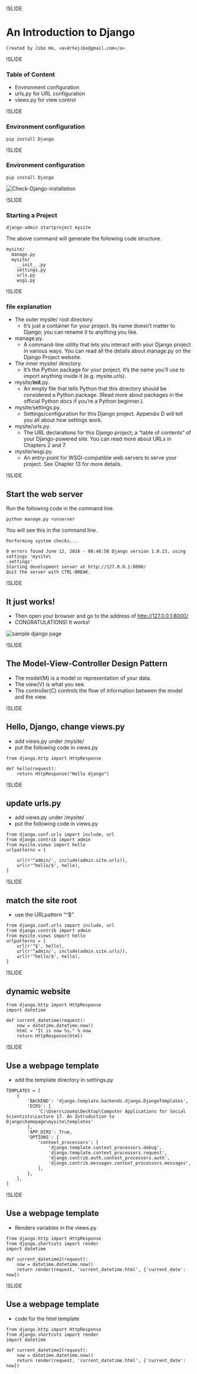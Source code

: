!SLIDE
# An Introduction to Django
   
    Created by Jibo He, <a>drhejibo@gmail.com</a>

!SLIDE
### Table of Content
- Environment configuration
- urls.py for URL configuration
- views.py for view control

!SLIDE
### Environment configuration
~~~~{python}
pip install Django
~~~~

!SLIDE
### Environment configuration
~~~~{python}
pip install Django
~~~~

![Check-Django-installation](Check-Django-installation.png)

!SLIDE

### Starting a Project
~~~~{python}
django-admin startproject mysite 
~~~~

The above command will generate the following code structure. 

~~~~{python}
mysite/
  manage.py 
  mysite/
    __init__.py 
    settings.py 
    urls.py 
    wsgi.py 
~~~~

!SLIDE

### file explanation

* The outer mysite/ root directory. 
    * It’s just a container for your project. Its name doesn’t matter to Django; you can rename it to anything you like.
* manage.py. 
    * A command-line utility that lets you interact with your Django project in various ways. You can read all the details about manage.py on the Django Project website.
* The inner mysite/ directory. 
    * It’s the Python package for your project. It’s the name you’ll use to import anything inside it (e.g. mysite.urls).
* mysite/__init__.py. 
    * An empty file that tells Python that this directory should be considered a Python package. (Read more about packages in the official Python docs if you’re a Python beginner.).
* mysite/settings.py. 
    * Settings/configuration for this Django project. Appendix D will tell you all about how settings work.
* mysite/urls.py. 
    * The URL declarations for this Django project; a “table of contents” of your Django-powered site. You can read more about URLs in Chapters 2 and 7.
* mysite/wsgi.py. 
    * An entry-point for WSGI-compatible web servers to serve your project. See Chapter 13 for more details.

!SLIDE
## Start the web server
Run the following code in the command line.
~~~~{python}
python manage.py runserver 
~~~~

You will see this in the command line.
~~~~{python}
Performing system checks...

0 errors found June 12, 2016 - 08:48:58 Django version 1.8.13, using settings 'mysite\
.settings'
Starting development server at http://127.0.0.1:8000/
Quit the server with CTRL-BREAK.
~~~~

!SLIDE
## It just works!
* Then open your browser and go to the address of http://127.0.0.1:8000/
* CONGRATULATIONS! It works!

![sample django page](django-it-worked-page.png)

!SLIDE
## The Model-View-Controller Design Pattern
* The model(M) is a model or representation of your data. 
* The view(V) is what you see. 
* The controller(C) controls the flow of information between the model and the view. 

!SLIDE
## Hello, Django, change views.py
* add views.py under /mysite/
* put the following code in views.py
~~~~{python}
from django.http import HttpResponse  

def hello(request):
    return HttpResponse("Hello django")
~~~~

!SLIDE
## update urls.py
* add views.py under /mysite/
* put the following code in views.py
~~~~{python}
from django.conf.urls import include, url
from django.contrib import admin
from mysite.views import hello  
urlpatterns = [

    url(r'^admin/', include(admin.site.urls)),
    url(r'^hello/$', hello),
]
~~~~

!SLIDE
## match the site root
*  use the URLpattern “^$”

~~~~{python}
from django.conf.urls import include, url
from django.contrib import admin
from mysite.views import hello  
urlpatterns = [
    url(r'^$', hello),   
    url(r'^admin/', include(admin.site.urls)),
    url(r'^hello/$', hello),
]
~~~~

!SLIDE
## dynamic website
~~~~{python}
from django.http import HttpResponse
import datetime

def current_datetime(request):
    now = datetime.datetime.now()
    html = "It is now %s." % now
    return HttpResponse(html)
~~~~

!SLIDE
## Use a webpage template
* add the template directory in settings.py
~~~~{python}
TEMPLATES = [
    {
        'BACKEND': 'django.template.backends.django.DjangoTemplates',
        'DIRS': [
            'C:\Users\zoomq\Desktop\Computer Applications for Social Scientists\Lecture 17. An Introduction to Django\homepage\mysite\templates'
        ],
        'APP_DIRS': True,
        'OPTIONS': {
            'context_processors': [
                'django.template.context_processors.debug',
                'django.template.context_processors.request',
                'django.contrib.auth.context_processors.auth',
                'django.contrib.messages.context_processors.messages',
            ],
        },
    },
]
~~~~


!SLIDE
## Use a webpage template
* Renders variables in the views.py
~~~~{python}
from django.http import HttpResponse
from django.shortcuts import render
import datetime

def current_datetime2(request):
    now = datetime.datetime.now()
    return render(request, 'current_datetime.html', {'current_date': now})
~~~~


!SLIDE
## Use a webpage template
* code for the html template
~~~~{python}
from django.http import HttpResponse
from django.shortcuts import render
import datetime

def current_datetime2(request):
    now = datetime.datetime.now()
    return render(request, 'current_datetime.html', {'current_date': now})
~~~~